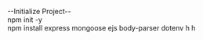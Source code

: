 --Initialize Project-- <br>
npm init -y <br>
npm install express mongoose ejs body-parser dotenv
h
h
